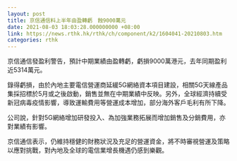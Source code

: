 ```yaml
---
layout: post
title: 京信通信料上半年由盈轉虧　蝕9000萬元
date: 2021-08-03 18:03:28.000000000 +08:00
link: https://news.rthk.hk/rthk/ch/component/k2/1604041-20210803.htm
categories: rthk
---
```


京信通信發盈利警告，預計中期業績由盈轉虧，虧損9000萬港元，去年同期盈利近5314萬元。

錄得虧損，由於內地主要電信營運商延緩5G網絡資本項目建設，相關5G天線產品集採招標於5月或之後啟動，銷售並無在中期業績中反映。另外，全球經濟持續受新冠病毒疫情影響，導致運輸費用等營運成本增加，部分海外客戶毛利有所下降。

公司說，針對5G網絡增加研發投入、為加強業務拓展而增加銷售及分銷費用，亦對業績有影響。

京信通信表示，仍維持穩健的財務狀況及充足的營運資金，將不時審視營運及策略以應對挑戰，對內地及全球的電信業增長機遇仍感到樂觀。
